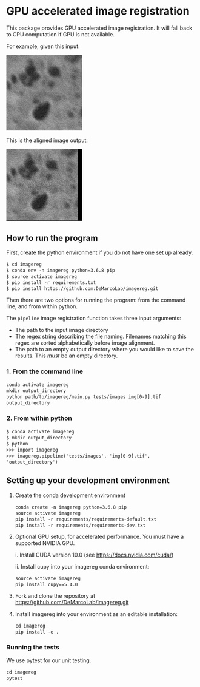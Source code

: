 # GPU accelerated image registration

This package provides GPU accelerated image registration. It will fall back to CPU computation if GPU is not available.

For example, given this input:

<img src="docs/animations/original_images.gif" width="200">

This is the aligned image output:

<img src="docs/animations/output_images.gif" width="200">


## How to run the program
First, create the python environment if you do not have one set up already.
```
$ cd imagereg
$ conda env -n imagereg python=3.6.8 pip
$ source activate imagereg
$ pip install -r requirements.txt
$ pip install https://github.com:DeMarcoLab/imagereg.git
```


Then there are two options for running the program: from the command line, and from within python.

The `pipeline` image registration function takes three input arguments:
* The path to the input image directory
* The regex string describing the file naming. Filenames matching this regex are sorted alphabetically before image alignment.
* The path to an empty output directory where you would like to save the results. This *must* be an empty directory.

### 1. From the command line
```
conda activate imagereg
mkdir output_directory
python path/to/imagereg/main.py tests/images img[0-9].tif output_directory
```

### 2. From within python

```
$ conda activate imagereg
$ mkdir output_directory
$ python
>>> import imagereg
>>> imagereg.pipeline('tests/images', 'img[0-9].tif', 'output_directory')
```

## Setting up your development environment

1. Create the conda development environment

    ```
    conda create -n imagereg python=3.6.8 pip
    source activate imagereg
    pip install -r requirements/requirements-default.txt
    pip install -r requirements/requirements-dev.txt
    ```

2. Optional GPU setup, for accelerated performance. You must have a supported NVIDIA GPU.

    i. Install CUDA version 10.0 (see <https://docs.nvidia.com/cuda/>)
    
    ii. Install cupy into your imagereg conda environment:
    ```
    source activate imagereg
    pip install cupy==5.4.0
    ```

3. Fork and clone the repository at https://github.com/DeMarcoLab/imagereg.git

4. Install imagereg into your environment as an editable installation:
    ```
    cd imagereg
    pip install -e .
    ```

### Running the tests

We use pytest for our unit testing.

```
cd imagereg
pytest
```
